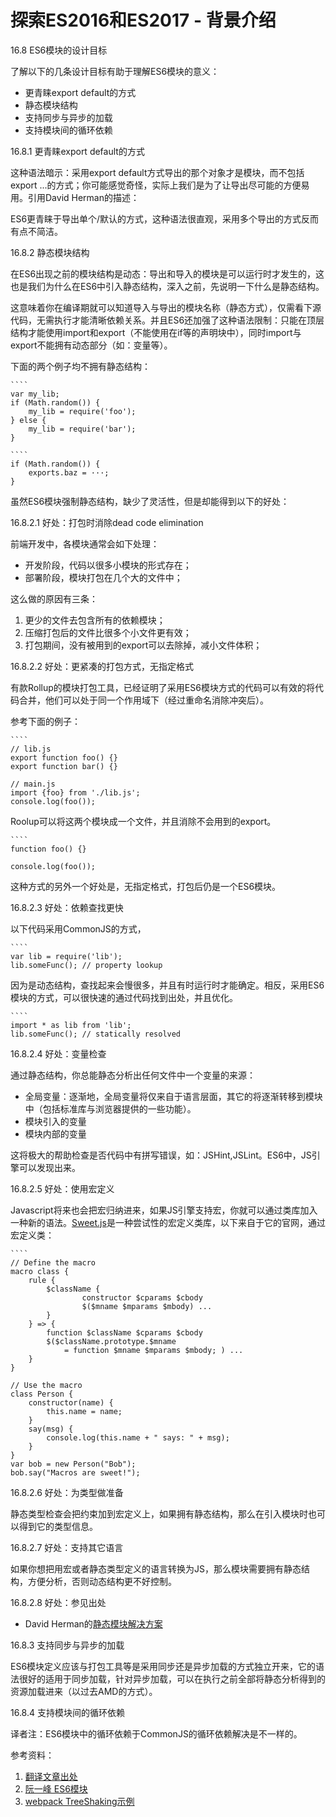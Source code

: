 # 探索ES2016和ES2017 - 背景介绍


16.8 ES6模块的设计目标

了解以下的几条设计目标有助于理解ES6模块的意义：

 - 更青睐export default的方式
 - 静态模块结构
 - 支持同步与异步的加载
 - 支持模块间的循环依赖
 
 16.8.1 更青睐export default的方式
 
 这种语法暗示：采用export default方式导出的那个对象才是模块，而不包括export ...的方式；你可能感觉奇怪，实际上我们是为了让导出尽可能的方便易用。引用David Herman的描述：
 
 ES6更青睐于导出单个/默认的方式，这种语法很直观，采用多个导出的方式反而有点不简洁。
 
 16.8.2 静态模块结构
 
 在ES6出现之前的模块结构是动态：导出和导入的模块是可以运行时才发生的，这也是我们为什么在ES6中引入静态结构，深入之前，先说明一下什么是静态结构。
 
 这意味着你在编译期就可以知道导入与导出的模块名称（静态方式），仅需看下源代码，无需执行才能清晰依赖关系。并且ES6还加强了这种语法限制：只能在顶层结构才能使用import和export（不能使用在if等的声明块中），同时import与export不能拥有动态部分（如：变量等）。
 
 下面的两个例子均不拥有静态结构：
 
    ````
    var my_lib;
    if (Math.random()) {
        my_lib = require('foo');
    } else {
        my_lib = require('bar');
    }
    
    ````
    if (Math.random()) {
        exports.baz = ···;
    }
    
虽然ES6模块强制静态结构，缺少了灵活性，但是却能得到以下的好处：

16.8.2.1 好处：打包时消除dead code elimination

前端开发中，各模块通常会如下处理：

 - 开发阶段，代码以很多小模块的形式存在；
 - 部署阶段，模块打包在几个大的文件中；
 
 这么做的原因有三条：
 
 1. 更少的文件去包含所有的依赖模块；
 2. 压缩打包后的文件比很多个小文件更有效；
 3. 打包期间，没有被用到的export可以去除掉，减小文件体积；

 
16.8.2.2 好处：更紧凑的打包方式，无指定格式
 
 有款Rollup的模块打包工具，已经证明了采用ES6模块方式的代码可以有效的将代码合并，他们可以处于同一个作用域下（经过重命名消除冲突后）。
 
 参考下面的例子：
 
    ````
    // lib.js
    export function foo() {}
    export function bar() {}

    // main.js
    import {foo} from './lib.js';
    console.log(foo());
    
Roolup可以将这两个模块成一个文件，并且消除不会用到的export。

    ````
    function foo() {}

    console.log(foo());
    
这种方式的另外一个好处是，无指定格式，打包后仍是一个ES6模块。


16.8.2.3 好处：依赖查找更快

以下代码采用CommonJS的方式，
 
    ````
    var lib = require('lib');
    lib.someFunc(); // property lookup
 
因为是动态结构，查找起来会慢很多，并且有时运行时才能确定。相反，采用ES6模块的方式，可以很快速的通过代码找到出处，并且优化。

    ````
    import * as lib from 'lib';
    lib.someFunc(); // statically resolved
 
    
16.8.2.4 好处：变量检查

通过静态结构，你总能静态分析出任何文件中一个变量的来源：

 - 全局变量：逐渐地，全局变量将仅来自于语言层面，其它的将逐渐转移到模块中（包括标准库与浏览器提供的一些功能）。
 - 模块引入的变量
 - 模块内部的变量
 
 这将极大的帮助检查是否代码中有拼写错误，如：JSHint,JSLint。ES6中，JS引擎可以发现出来。
 
 
 16.8.2.5 好处：使用宏定义
 
Javascript将来也会把宏归纳进来，如果JS引擎支持宏，你就可以通过类库加入一种新的语法。[Sweet.js](http://sweetjs.org/)是一种尝试性的宏定义类库，以下来自于它的官网，通过宏定义类：

    ````
    // Define the macro
    macro class {
        rule {
            $className {
                    constructor $cparams $cbody
                    $($mname $mparams $mbody) ...
            }
        } => {
            function $className $cparams $cbody
            $($className.prototype.$mname
                = function $mname $mparams $mbody; ) ...
        }
    }

    // Use the macro
    class Person {
        constructor(name) {
            this.name = name;
        }
        say(msg) {
            console.log(this.name + " says: " + msg);
        }
    }
    var bob = new Person("Bob");
    bob.say("Macros are sweet!");
    
    
16.8.2.6 好处：为类型做准备

静态类型检查会把约束加到宏定义上，如果拥有静态结构，那么在引入模块时也可以得到它的类型信息。


16.8.2.7 好处：支持其它语言

如果你想把用宏或者静态类型定义的语言转换为JS，那么模块需要拥有静态结构，方便分析，否则动态结构更不好控制。


16.8.2.8 好处：参见出处

 - David Herman的[静态模块解决方案](http://calculist.org/blog/2012/06/29/static-module-resolution/)


16.8.3 支持同步与异步的加载

ES6模块定义应该与打包工具等是采用同步还是异步加载的方式独立开来，它的语法很好的适用于同步加载，针对异步加载，可以在执行之前全部将静态分析得到的资源加载进来（以过去AMD的方式）。


16.8.4 支持模块间的循环依赖

译者注：ES6模块中的循环依赖于CommonJS的循环依赖解决是不一样的。



参考资料：
1. [翻译文章出处](http://exploringjs.com/es6/ch_modules.html)
2. [阮一峰 ES6模块](http://es6.ruanyifeng.com/#docs/module#循环加载)
3. [webpack TreeShaking示例](https://github.com/webpack/webpack/tree/master/examples/harmony-unused)
 










